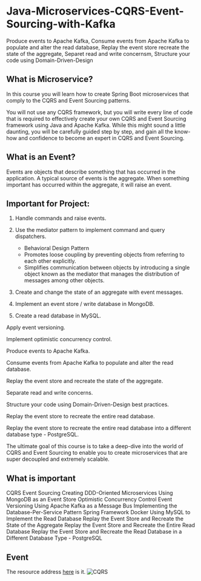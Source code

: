 # Java-Microservices-CQRS-Event-Sourcing-with-Kafka
Produce events to Apache Kafka, Consume events from Apache Kafka to populate and alter the read database, Replay the event store recreate the state of the aggregate, Separet read and write concernsm, Structure your code using Domain-Driven-Design 


## What is Microservice?

In this course you will learn how to create Spring Boot microservices that comply to the CQRS and Event Sourcing patterns.

You will not use any CQRS framework, but you will write every line of code that is required to effectively create your own CQRS and Event Sourcing framework using Java and Apache Kafka. While this might sound a little daunting, you will be carefully guided step by step, and gain all the know-how and confidence to become an expert in CQRS and Event Sourcing.


## What is an Event?
Events are objects that describe something that has occurred in the application. A typical source of events is the aggregate. When something important has occurred within the aggregate, it will raise an event. 



## Important for Project: 

1. Handle commands and raise events.

2. Use the mediator pattern to implement command and query dispatchers.

   - Behavioral Design Pattern
   - Promotes loose coupling by preventing objects from referring to each other explicitly.
   - Simplifies communication between objects by introducing a single object known as the mediator that manages the distribution of messages among other objects.

3. Create and change the state of an aggregate with event messages.

4. Implement an event store / write database in MongoDB.

5. Create a read database in MySQL.

Apply event versioning.

Implement optimistic concurrency control.

Produce events to Apache Kafka.

Consume events from Apache Kafka to populate and alter the read database.

Replay the event store and recreate the state of the aggregate.

Separate read and write concerns.

Structure your code using Domain-Driven-Design best practices.

Replay the event store to recreate the entire read database.

Replay the event store to recreate the entire read database into a different database type - PostgreSQL.

The ultimate goal of this course is to take a deep-dive into the world of CQRS and Event Sourcing to enable you to create microservices that are super decoupled and extremely scalable.

## What is important
CQRS
Event Sourcing
Creating DDD-Oriented Microservices
Using MongoDB as an Event Store
Optimistic Concurrency Control
Event Versioning
Using Apache Kafka as a Message Bus
Implementing the Database-Per-Service Pattern
Spring Framework
Docker
Using MySQL to Implement the Read Database
Replay the Event Store and Recreate the State of the Aggregate
Replay the Event Store and Recreate the Entire Read Database
Replay the Event Store and Recreate the Read Database in a Different Database Type - PostgreSQL
## Event 


The resource address [here](https://www.udemy.com/course/java-microservices-cqrs-event-sourcing-with-kafka/learn/lecture/29493542#overview) is it.
![CQRS](https://user-images.githubusercontent.com/11626327/186347108-4266db5b-33eb-4632-bafd-7d419c05a8c5.JPG)
